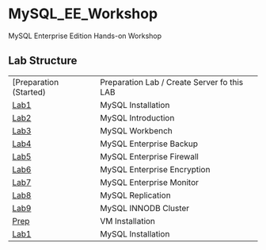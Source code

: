 # MySQL_EE_Workshop
MySQL Enterprise Edition Hands-on Workshop
## Lab Structure
|  | |
| ------------- | ------------------------------------------------------- |
| [Preparation (Started) | Preparation Lab / Create Server fo this LAB 
| [Lab1](lab1) | MySQL Installation   
| [Lab2](lab2) | MySQL Introduction  
| [Lab3](lab3) | MySQL Workbench
| [Lab4](lab4) | MySQL Enterprise Backup
| [Lab5](lab5) | MySQL Enterprise Firewall
| [Lab6](lab6) | MySQL Enterprise Encryption
| [Lab7](lab7) | MySQL Enterprise Monitor
| [Lab8](lab8) | MySQL Replication
| [Lab9](lab9) | MySQL INNODB Cluster
| [Prep](Prep) | VM Installation
| [Lab1](Lab1) | MySQL Installation
